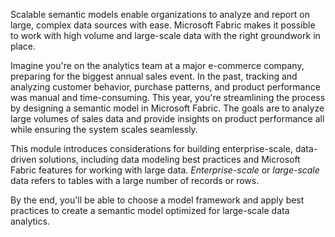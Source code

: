 Scalable semantic models enable organizations to analyze and report on large, complex data sources with ease. Microsoft Fabric makes it possible to work with high volume and large-scale data with the right groundwork in place. 

Imagine you're on the analytics team at a major e-commerce company, preparing for the biggest annual sales event. In the past, tracking and analyzing customer behavior, purchase patterns, and product performance was manual and time-consuming. This year, you're streamlining the process by designing a semantic model in Microsoft Fabric. The goals are to analyze large volumes of sales data and provide insights on product performance all while ensuring the system scales seamlessly.

This module introduces considerations for building enterprise-scale, data-driven solutions, including data modeling best practices and Microsoft Fabric features for working with large data. *Enterprise-scale* or *large-scale* data refers to tables with a large number of records or rows.

By the end, you'll be able to choose a model framework and apply best practices to create a semantic model optimized for large-scale data analytics.
